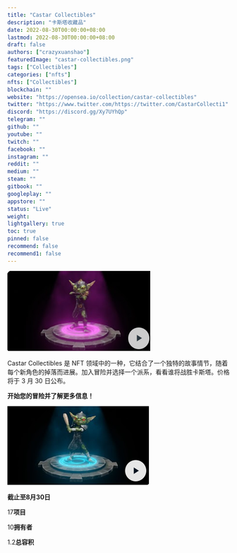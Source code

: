 ```yaml
---
title: "Castar Collectibles"
description: "卡斯塔收藏品"
date: 2022-08-30T00:00:00+08:00
lastmod: 2022-08-30T00:00:00+08:00
draft: false
authors: ["crazyxuanshao"]
featuredImage: "castar-collectibles.png"
tags: ["Collectibles"]
categories: ["nfts"]
nfts: ["Collectibles"]
blockchain: ""
website: "https://opensea.io/collection/castar-collectibles"
twitter: "https://www.twitter.com/https://twitter.com/CastarCollecti1"
discord: "https://discord.gg/Xy7UYhQp"
telegram: ""
github: ""
youtube: ""
twitch: ""
facebook: ""
instagram: ""
reddit: ""
medium: ""
steam: ""
gitbook: ""
googleplay: ""
appstore: ""
status: "Live"
weight: 
lightgallery: true
toc: true
pinned: false
recommend: false
recommend1: false
---
```



![dasd](dasd.png)

Castar Collectibles 是 NFT 领域中的一种，它结合了一个独特的故事情节，随着每个新角色的掉落而进展。加入冒险并选择一个派系，看看谁将战胜卡斯塔。价格将于 3 月 30 日公布。

**开始您的冒险并了解更多信息！**

![wqeq](wqeq.png)

**截止至8月30日**

17**项目**

10**拥有者**

1.2**总容积**

